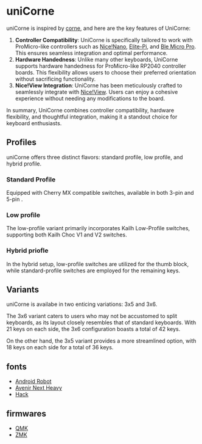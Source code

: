 # uniCorne

uniCorne is inspired by [corne](foostatn/crkbd), and here are the key features of UniCorne:

1. **Controller Compatibility**: UniCorne is specifically tailored to work with ProMicro-like controllers such as [Nice!Nano](https://nicekeyboards.com/docs/nice-nano/), [Elite-Pi](https://docs.keeb.io/elite-pi-guide), and [Ble Micro Pro](https://sekigon-gonnoc.github.io/BLE-Micro-Pro/#/). This ensures seamless integration and optimal performance.
1. **Hardware Handedness**: Unlike many other keyboards, UniCorne supports hardware handedness for ProMicro-like RP2040 controller boards. This flexibility allows users to choose their preferred orientation without sacrificing functionality.
1. **Nice!View Integration**: UniCorne has been meticulously crafted to seamlessly integrate with [Nice!View](https://nicekeyboards.com/docs/nice-view/). Users can enjoy a cohesive experience without needing any modifications to the board.

In summary, UniCorne combines controller compatibility, hardware flexibility, and thoughtful integration, making it a standout choice for keyboard enthusiasts.

## Profiles
uniCorne offers three distinct flavors: standard profile, low profile, and hybrid profile.

### Standard Profile
Equipped with Cherry MX compatible switches, available in both 3-pin and 5-pin .

### Low profile
The low-profile variant primarily incorporates Kailh Low-Profile switches, supporting both Kailh Choc V1 and V2 switches.

### Hybrid priofle 
In the hybrid setup, low-profile switches are utilized for the thumb block, while standard-profile switches are employed for the remaining keys.

## Variants
uniCorne is availabe in two enticing variations: 3x5 and 3x6.

The 3x6 variant caters to users who may not be accustomed to split keyboards, as its layout closely resembles that of standard keyboards. With 21 keys on each side, the 3x6 configuration boasts a total of 42 keys.

On the other hand, the 3x5 variant provides a more streamlined option, with 18 keys on each side for a total of 36 keys.

## fonts
 - [Android Robot](https://www.1001freefonts.com/android-robot.font)
 - [Avenir Next Heavy](https://en.maisfontes.com/avenir-next-heavy.font)
 - [Hack](https://www.1001freefonts.com/hack.font)

## firmwares
 - [QMK](https://github.com/Thunderbird2086/tb2086-qmk)
 - [ZMK](https://github.com/Thunderbird2086/unicorne-zmk-config)
